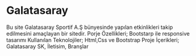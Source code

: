# Galatasaray
Bu site Galatasaray Sportif A.Ş bünyesinde yapılan etkinlikleri takip edilmesini amaçlayan bir sitedir.
Porje Özellikleri;
Bootstarp ile responsive tasarımı
Kullanılan Teknolojiler;
Html,Css ve Bootstrap
Proje İçerikleri;
Galatasaray SK, İletisim, Branşlar
